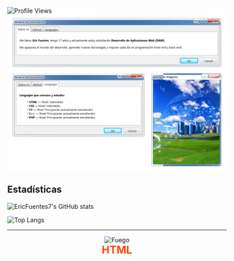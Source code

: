 ![Profile Views](https://komarev.com/ghpvc/?username=EricFuentes7&label=Visitas%20al%20perfil&color=blue&style=plastic)
![imagen1](./tit.png)

## Estadísticas

![EricFuentes7's GitHub stats](https://github-readme-stats.vercel.app/api?username=EricFuentes7&show_icons=true&theme=radical)

![Top Langs](https://github-readme-stats.vercel.app/api/top-langs/?username=EricFuentes7&layout=compact&theme=radical)

---

<p align="center">
    <img src="https://www.gifsanimados.org/data/media/90/fuego-imagen-animada-0419.gif" alt="Fuego" width="400" height="100"><br>
    <span style="font-size: 24px; color: #FF4500; font-weight: bold;">HTML</span>
</p>
